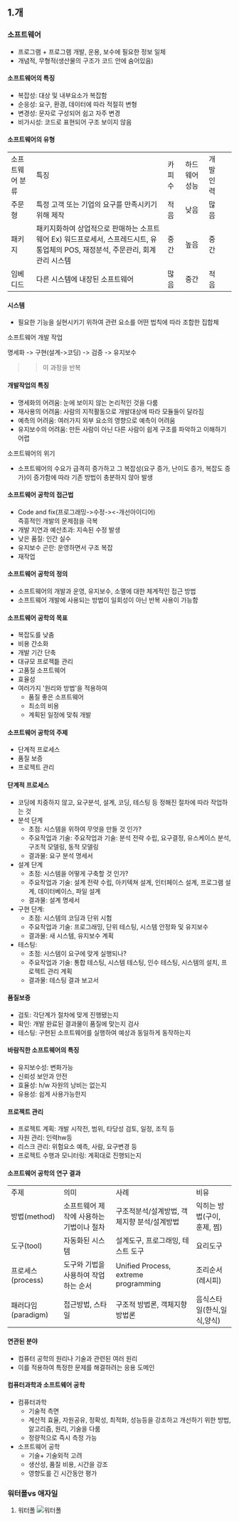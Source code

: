 ## 1.개
### 소프트웨어
- 프로그램 + 프로그램 개발, 운용, 보수에 필요한 정보 일체
- 개념적, 무형적(생산물의 구조가 코드 안에 숨어있음)
 
#### 소프트웨어의 특징

- 복잡성: 대상 및 내부요소가 복잡함
- 순응성: 요구, 환경, 데이터에 따라 적절히 변형
- 변경성: 문자로 구성되어 쉽고 자주 변경
- 비가시성: 코드로 표현되어 구조 보이지 않음

#### 소프트웨어의 유형
<table>
<tr><td>소프트웨어 분류</td><td>특징</td><td>카피 수</td><td>하드웨어 성능</td><td>개발인력</td></tr>
<tr><td>주문형</td><td>특정 고객 또는 기업의 요구를 만족시키기 위해 제작</td><td>적음</td><td>낮음</td><td>많음</td>
<tr><td>패키지</td><td>패키지화하여 상업적으로 판매하는 소프트웨어 Ex) 워드프로세서, 스프레드시트, 유통업체의 POS, 재정분석, 주문관리, 회계관리 시스템</td><td>중간</td><td>높음</td><td>중간</td></tr>
<tr><td>임베디드</td><td>다른 시스템에 내장된 소프트웨어</td><td>많음</td><td>중간</td><td>적음</td><td>
</table>
 

#### 시스템

- 필요한 기능을 실현시키기 위하여 관련 요소를 어떤 법칙에 따라 조합한 집합체

소프트웨어 개발 작업

명세화 -> 구현(설계->코딩) -> 검증 -> 유지보수  
>> 이 과정을 반복

 
#### 개발작업의 특징
- 명세화의 어려움: 눈에 보이지 않는 논리적인 것을 다룸
- 재사용의 어려움: 사람의 지적활동으로 개발대상에 따라 모듈들이 달라짐
- 예측의 어려움: 여러가지 외부 요소의 영향으로 예측이 어려움
- 유지보수의 어려움: 만든 사람이 아닌 다른 사람이 쉽게 구조를 파악하고 이해하기 어렵

소프트웨어의 위기

- 소프트웨어의 수요가 급격히 증가하고 그 복잡성(요구 증가, 난이도 증가, 복잡도 증가)이 증가함에 따라 기존 방법이 충분하지 않아 발생

#### 소프트웨어 공학의 접근법

- Code and fix(프로그래밍->수정-><-개선아이디어)      
즉흥적인 개발의 문제점을 극복
- 개발 지연과 예산초과: 지속된 수정 발생
- 낮은 품질: 인간 실수
- 유지보수 곤란: 운영하면서 구조 복잡
- 재작업

#### 소프트웨어 공학의 정의
- 소프트웨어의 개발과 운영, 유지보수, 소멸에 대한 체계적인 접근 방법
- 소프트웨어 개발에 사용되는 방법이 일회성이 아닌 반복 사용이 가능함

#### 소프트웨어 공학의 목표
- 복잡도를 낮춤
- 비용 간소화
- 개발 기간 단축
- 대규모 프로젝틑 관리
- 고품질 소프트웨어
- 효율성
- 여러가지 '원리와 방법'을 적용하여 
    - 품질 좋은 소프트웨어
    - 최소의 비용
    - 계획된 일정에 맞춰 개발

#### 소프트웨어 공학의 주제
- 단계적 프로세스
- 품질 보증
- 프로젝트 관리

#### 단계적 프로세스
- 코딩에 치중하지 않고, 요구분석, 설계, 코딩, 테스팅 등 정해진 절차에 따라 작업하는 것
- 분석 단계
    - 초점: 시스템을 위하여 무엇을 만들 것 인가? 
    - 주요작업과 기술: 주요작업과 기술: 분석 전략 수립, 요구결정, 유스케이스 분석, 구조적 모델링, 동적 모델링
    - 결과물: 요구 분석 명세서
- 설계 단계
    - 초점: 시스템을 어떻게 구축할 것 인가?
    - 주요작업과 기술: 설계 전략 수립, 아키텍쳐 설계, 인터페이스 설계, 프로그램 설계, 데이터베이스, 파일 설계
    - 결과물: 설계 명세서
- 구현 단계:
    - 초점: 시스템의 코딩과 단위 시험
    - 주요작업과 기술: 프로그래밍, 단위 테스팅, 시스템 안정화 및 유지보수
    - 결과물: 새 시스템, 유지보수 계획
- 테스팅:
    - 초점: 시스템이 요구에 맞게 실행되나?
    - 주요작업과 기술: 통합 테스팅, 시스템 테스팅, 인수 테스팅, 시스템의 설치, 프로젝트 관리 계획
    - 결과물: 테스팅 결과 보고서

#### 품질보증
- 검토: 각단계가 절차에 맞게 진행됐는지
- 확인: 개발 완료된 결과물이 품질에 맞는지 검사
- 테스팅: 구현된 소프트웨어를 실행하여 예상과 동일하게 동작하는지

#### 바람직한 소프트웨어의 특징
- 유지보수성: 변화가능
- 신뢰성 보안과 안전
- 효율성: h/w 자원의 낭비는 없는지
- 유용성: 쉽게 사용가능한지

#### 프로젝트 관리
- 프로젝트 계획: 개발 시작전, 범위, 타당성 검토, 일정, 조직 등
- 자원 관리: 인력hw등
- 리스크 관리: 위험요소 예측, 사람, 요구변경 등
- 프로젝트 수행과 모니터링: 계획대로 진행되는지  

#### 소프트웨어 공학의 연구 결과
<table>
<tr><td>주제</td><td>의미</td><td>사례</td><td>비유</td></tr>
<tr><td>방법(method)</td><td>소프트웨어 제작에 사용하는 기법이나 절차</td><td>구조적분석/설계방법, 객체지향 분석/설계방법</td><td>익히는 방법(구이, 훈제, 찜)</td></tr>
<tr><td>도구(tool)</td><td>자동화된 시스템</td><td>설계도구, 프로그래밍, 테스트 도구</td><td>요리도구</td></tr>
<tr><td>프로세스(process)</td><td>도구와 기법을 사용하여 작업하는 순서</td><td>Unified Process, extreme programming</td><td>조리순서(레시피)</td></tr>
<tr><td>패러다임(paradigm)</td><td>접근방법, 스타일</td><td>구조적 방법론, 객체지향 방법론</td><td>음식스타일(한식,일식,양식)</td></tr>
</table>

#### 연관된 분야
- 컴퓨터 공학의 원리나 기술과 관련된 여러 원리
- 이를 적용하여 특정한 문제를 해결하려는 응용 도메인

#### 컴퓨터과학과 소프트웨어 공학
- 컴퓨터과학
    - 기술적 측면
    - 계산적 효율, 자원공유, 정확성, 최적화, 성능등을 강조하고 개선하기 위한 방법, 알고리즘, 원리, 기술을 다룸
    - 정량적으로 즉시 측정 가능
- 소프트웨어 공학
    - 기술+ 기술외적 고려
    - 생산성, 품질 비용, 시간을 강조
    - 영향도를 긴 시간동안 평가


### 워터폴vs 애자일
1. 워터폴
![워터폴](https://oopy.lazyrockets.com/api/v2/notion/image?src=https%3A%2F%2Fs3-us-west-2.amazonaws.com%2Fsecure.notion-static.com%2F60266242-763c-42e4-b4d2-15517e4bfa4b%2FUntitled.png&blockId=98b2307c-767c-4d98-8019-1a91fd3905e2)